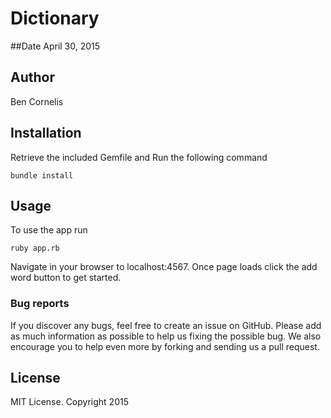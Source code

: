 # Dictionary

##Date
April 30, 2015

## Author
Ben Cornelis

## Installation


Retrieve the included Gemfile and Run the following command
```
bundle install
```

## Usage

To use the app run
```
ruby app.rb
```
Navigate in your browser to localhost:4567. Once page loads click the add word button to get started.

### Bug reports

If you discover any bugs, feel free to create an issue on GitHub. Please add as much information as
possible to help us fixing the possible bug. We also encourage you to help even more by forking and
sending us a pull request.




## License

MIT License. Copyright 2015
